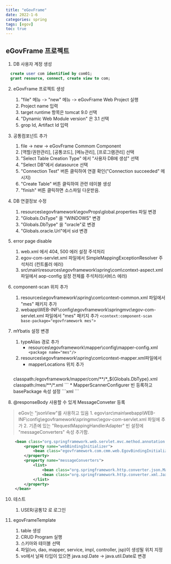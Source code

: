 ```yaml
---
title: "eGovFrame"
date: 2022-1-6
categories: spring  
tags: [egov]
toc: true
---
```


## eGovFrame 프로젝트 
1. DB 사용자 계정 생성
```sql
  create user com identified by com01;
  grant resource, connect, create view to com;
```
2. eGovFrame 프로젝트 생성
    1. "file" 메뉴 -> "new" 메뉴 -> eGovFrame Web Project 실행
    2. Project name 입력
    3. target runtime 항목은 tomcat 9.0 선택
    4. "Dynamic Web Module version" 은 3.1 선택
    5. grop Id, Artifact Id 입력

3. 공통컴포넌트 추가
    1. file -> new -> eGovFrame Commom Component
    2. [역할/권한관리], [공통코드], [메뉴관리], [프로그램관리] 선택
    3. "Select Table Creation Type" 에서 "사용자 DB에 생성" 선택
    4. "Select DB"에서 datasource 선택
    5. "Connection Test" 버튼 클릭하여 연결 확인("Connection succeeded" 메시지)
    6. "Create Table" 버튼 클릭하여 관련 테이블 생성
    7. "finish" 버튼 클릭하면 소스파일 다운받음.

4. DB 연결정보 수정
    1. resources\egovframework\egovProps\global.properties 파일 변경
    1. "Globals.OsType" 을 "WINDOWS" 변경
    2. "Globals.DbType" 을 "oracle"로 변경
    2. "Globals.oracle.Url"에서 sid  변경

5. error page disable
    1. web.xml 에서 404, 500 에러 설정 주석처리
    2. egov-com-servlet.xml 파일에서 SimpleMappingExceptionResolver 주석처리 (컨트롤러 에러)
    3. src\main\resources\egovframework\spring\com\context-aspect.xml 파일에서 aop-config 설정 전체를 주석처리(서비스 에러)

6. component-scan 위치 추가
    1. resources\egovframework\spring\com\context-common.xml 파일에서 "mes" 패키지 추가
    2. webapp\WEB-INF\config\egovframework\springmvc\egov-com-servlet.xml 파일에서 "mes" 패키지 추가
    `<context:component-scan base-package="egovframework mes">`

7. mYbatis 설정 변경
    1. typeAlias 경로 추가 
        * resources\egovframework\mapper\config\mapper-config.xml
        `		<package name="mes"/> `
    2.  resources\egovframework\spring\com\context-mapper.xml파일에서  
        * mapperLocations 위치 추가 
        ```xml
      <list>
				<value>classpath:/egovframework/mapper/com/**/*_${Globals.DbType}.xml</value>
				<value>classpath:/mes/**/*.xml</value>
			</list>
        ```
        * MapperScannerConfigurer 빈 등록하고 basePackage 속성 설정
      ```xml
      <bean class="org.mybatis.spring.mapper.MapperScannerConfigurer">
        <property name="basePackage" value="mes.**.dao" />
      </bean>
      ```

8. @responseBody 사용할 수 있게 MessageConveter 등록
> eGov는 "jsonView"를 사용하고 있음
    1. egov\src\main\webapp\WEB-INF\config\egovframework\springmvc\egov-com-servlet.xml 파일에 추가
    2. 기존에 있는 "RequestMappingHandlerAdapter" 빈 설정에 "messageConverters" 속성 추가함.
```xml
	<bean class="org.springframework.web.servlet.mvc.method.annotation.RequestMappingHandlerAdapter">
		<property name="webBindingInitializer">
			<bean class="egovframework.com.cmm.web.EgovBindingInitializer" />
		</property>
		<property name="messageConverters">
	        <list>
	            <bean class="org.springframework.http.converter.json.MappingJackson2HttpMessageConverter" />
	            <bean class="org.springframework.http.converter.xml.Jaxb2RootElementHttpMessageConverter" />
	        </list>
    	</property>
	</bean>
```

10. 테스트
    1. USER/공통12 로 로그인

9. egovFrameTemplate
    1. table 생성
    2. CRUD Program 실행
    3. 스키마와 테이블 선택
    4. 파일(vo, dao, mapper, service, impl, controller, jsp)이 생성될 위치 지정
    5. vo에서 날짜 타입이 있으면 java.sql.Date -> java.util.Date로 변경
